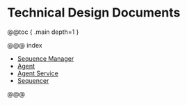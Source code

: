 # Technical Design Documents

@@toc { .main depth=1 }

@@@ index

* [Sequence Manager](sequencemanager/index.md)
* [Agent](agent/agent.md)
* [Agent Service](agentservice/agent-service.md)
* [Sequencer](sequencer/sequencer.md)

@@@
